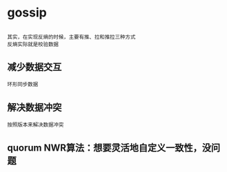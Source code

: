 # gossip

## 

    其实，在实现反熵的时候，主要有推、拉和推拉三种方式
    反熵实际就是校验数据

## 减少数据交互
    环形同步数据

## 解决数据冲突
    按照版本来解决数据冲突

## quorum NWR算法：想要灵活地自定义一致性，没问题
